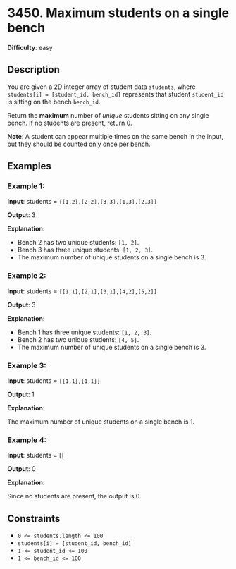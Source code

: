 # 3450. Maximum students on a single bench

__Difficulty__: easy

## Description

You are given a 2D integer array of student data `students`, where
`students[i] = [student_id, bench_id]` represents that student `student_id` is sitting
on the bench `bench_id`.

Return the __maximum__ number of _unique_ students sitting on any single bench. If no
students are present, return 0.

__Note__: A student can appear multiple times on the same bench in the input, but they
should be counted only once per bench.

## Examples

### Example 1:

__Input__: students = `[[1,2],[2,2],[3,3],[1,3],[2,3]]`

__Output__: 3

__Explanation:__

- Bench 2 has two unique students: `[1, 2]`.
- Bench 3 has three unique students: `[1, 2, 3]`.
- The maximum number of unique students on a single bench is 3.

### Example 2:

__Input__: students = `[[1,1],[2,1],[3,1],[4,2],[5,2]]`

__Output__: 3

__Explanation__:

- Bench 1 has three unique students: `[1, 2, 3]`.
- Bench 2 has two unique students: `[4, 5]`.
- The maximum number of unique students on a single bench is 3.

### Example 3:

__Input__: students = `[[1,1],[1,1]]`

__Output__: 1

__Explanation__:

The maximum number of unique students on a single bench is 1.

### Example 4:

__Input__: students = []

__Output__: 0

__Explanation__:

Since no students are present, the output is 0.

## Constraints

- `0 <= students.length <= 100`
- `students[i] = [student_id, bench_id]`
- `1 <= student_id <= 100`
- `1 <= bench_id <= 100`
